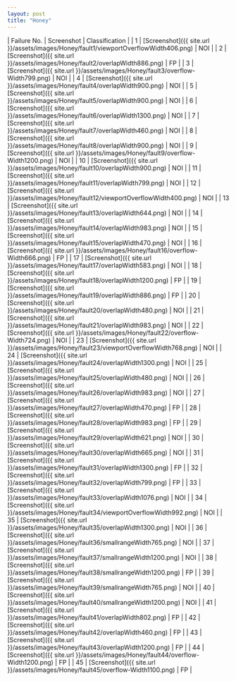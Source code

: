 ```yaml
---
layout: post
title: "Honey"
---
```

| Failure No. | Screenshot | Classification |
| 1 | [Screenshot]({{ site.url }}/assets/images/Honey/fault1/viewportOverflowWidth406.png) | NOI |
| 2 | [Screenshot]({{ site.url }}/assets/images/Honey/fault2/overlapWidth886.png) | FP |
| 3 | [Screenshot]({{ site.url }}/assets/images/Honey/fault3/overflow-Width799.png) | NOI |
| 4 | [Screenshot]({{ site.url }}/assets/images/Honey/fault4/overlapWidth900.png) | NOI |
| 5 | [Screenshot]({{ site.url }}/assets/images/Honey/fault5/overlapWidth900.png) | NOI |
| 6 | [Screenshot]({{ site.url }}/assets/images/Honey/fault6/overlapWidth1300.png) | NOI |
| 7 | [Screenshot]({{ site.url }}/assets/images/Honey/fault7/overlapWidth460.png) | NOI |
| 8 | [Screenshot]({{ site.url }}/assets/images/Honey/fault8/overlapWidth900.png) | NOI |
| 9 | [Screenshot]({{ site.url }}/assets/images/Honey/fault9/overflow-Width1200.png) | NOI |
| 10 | [Screenshot]({{ site.url }}/assets/images/Honey/fault10/overlapWidth900.png) | NOI |
| 11 | [Screenshot]({{ site.url }}/assets/images/Honey/fault11/overlapWidth799.png) | NOI |
| 12 | [Screenshot]({{ site.url }}/assets/images/Honey/fault12/viewportOverflowWidth400.png) | NOI |
| 13 | [Screenshot]({{ site.url }}/assets/images/Honey/fault13/overlapWidth644.png) | NOI |
| 14 | [Screenshot]({{ site.url }}/assets/images/Honey/fault14/overlapWidth983.png) | NOI |
| 15 | [Screenshot]({{ site.url }}/assets/images/Honey/fault15/overlapWidth470.png) | NOI |
| 16 | [Screenshot]({{ site.url }}/assets/images/Honey/fault16/overflow-Width666.png) | FP |
| 17 | [Screenshot]({{ site.url }}/assets/images/Honey/fault17/overlapWidth583.png) | NOI |
| 18 | [Screenshot]({{ site.url }}/assets/images/Honey/fault18/overlapWidth1200.png) | FP |
| 19 | [Screenshot]({{ site.url }}/assets/images/Honey/fault19/overlapWidth886.png) | FP |
| 20 | [Screenshot]({{ site.url }}/assets/images/Honey/fault20/overlapWidth480.png) | NOI |
| 21 | [Screenshot]({{ site.url }}/assets/images/Honey/fault21/overlapWidth983.png) | NOI |
| 22 | [Screenshot]({{ site.url }}/assets/images/Honey/fault22/overflow-Width724.png) | NOI |
| 23 | [Screenshot]({{ site.url }}/assets/images/Honey/fault23/viewportOverflowWidth768.png) | NOI |
| 24 | [Screenshot]({{ site.url }}/assets/images/Honey/fault24/overlapWidth1300.png) | NOI |
| 25 | [Screenshot]({{ site.url }}/assets/images/Honey/fault25/overlapWidth480.png) | NOI |
| 26 | [Screenshot]({{ site.url }}/assets/images/Honey/fault26/overlapWidth983.png) | NOI |
| 27 | [Screenshot]({{ site.url }}/assets/images/Honey/fault27/overlapWidth470.png) | FP |
| 28 | [Screenshot]({{ site.url }}/assets/images/Honey/fault28/overlapWidth983.png) | FP |
| 29 | [Screenshot]({{ site.url }}/assets/images/Honey/fault29/overlapWidth621.png) | NOI |
| 30 | [Screenshot]({{ site.url }}/assets/images/Honey/fault30/overlapWidth665.png) | NOI |
| 31 | [Screenshot]({{ site.url }}/assets/images/Honey/fault31/overlapWidth1300.png) | FP |
| 32 | [Screenshot]({{ site.url }}/assets/images/Honey/fault32/overlapWidth799.png) | FP |
| 33 | [Screenshot]({{ site.url }}/assets/images/Honey/fault33/overlapWidth1076.png) | NOI |
| 34 | [Screenshot]({{ site.url }}/assets/images/Honey/fault34/viewportOverflowWidth992.png) | NOI |
| 35 | [Screenshot]({{ site.url }}/assets/images/Honey/fault35/overlapWidth1300.png) | NOI |
| 36 | [Screenshot]({{ site.url }}/assets/images/Honey/fault36/smallrangeWidth765.png) | NOI |
| 37 | [Screenshot]({{ site.url }}/assets/images/Honey/fault37/smallrangeWidth1200.png) | NOI |
| 38 | [Screenshot]({{ site.url }}/assets/images/Honey/fault38/smallrangeWidth1200.png) | FP |
| 39 | [Screenshot]({{ site.url }}/assets/images/Honey/fault39/smallrangeWidth765.png) | NOI |
| 40 | [Screenshot]({{ site.url }}/assets/images/Honey/fault40/smallrangeWidth1200.png) | NOI |
| 41 | [Screenshot]({{ site.url }}/assets/images/Honey/fault41/overlapWidth802.png) | FP |
| 42 | [Screenshot]({{ site.url }}/assets/images/Honey/fault42/overlapWidth460.png) | FP |
| 43 | [Screenshot]({{ site.url }}/assets/images/Honey/fault43/overlapWidth1200.png) | FP |
| 44 | [Screenshot]({{ site.url }}/assets/images/Honey/fault44/overflow-Width1200.png) | FP |
| 45 | [Screenshot]({{ site.url }}/assets/images/Honey/fault45/overflow-Width1100.png) | FP |
